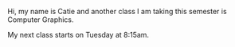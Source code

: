 Hi, my name is Catie and another class I am taking this semester is Computer Graphics.

My next class starts on Tuesday at 8:15am. 